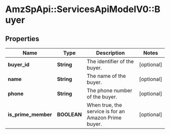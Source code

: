 # AmzSpApi::ServicesApiModelV0::Buyer

## Properties
Name | Type | Description | Notes
------------ | ------------- | ------------- | -------------
**buyer_id** | **String** | The identifier of the buyer. | [optional] 
**name** | **String** | The name of the buyer. | [optional] 
**phone** | **String** | The phone number of the buyer. | [optional] 
**is_prime_member** | **BOOLEAN** | When true, the service is for an Amazon Prime buyer. | [optional] 

